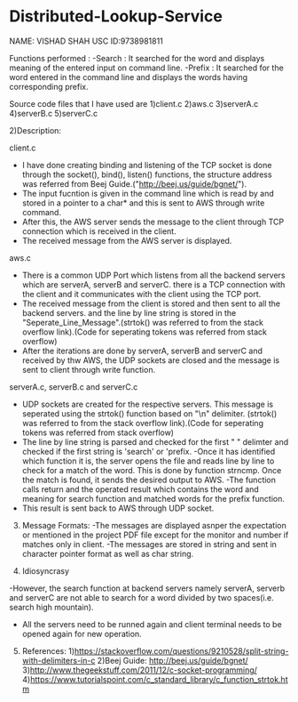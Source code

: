 # Distributed-Lookup-Service
NAME: VISHAD SHAH
USC ID:9738981811

Functions performed :
-Search : It searched for the word and displays meaning of the entered input on command line.
-Prefix : It searched for the word entered in the command line and displays the words having corresponding prefix.

Source code files that I have used are
1)client.c
2)aws.c
3)serverA.c
4)serverB.c
5)serverC.c

2)Description:

client.c

- I have done creating binding and listening of the TCP socket is done through the socket(), bind(), listen() functions, the structure address was referred from Beej Guide.("http://beej.us/guide/bgnet/").
- The input fucntion is given in the command line which is read by and stored in a pointer to a char* and this is sent to AWS through write command.
- After this, the AWS server sends the message to the client through TCP connection which is received in the client.
- The received message from the AWS server is displayed.

 aws.c

- There is a common UDP Port which listens from all the backend servers which are serverA, serverB and serverC. there is a TCP connection with the client and it communicates with the client using the TCP port.
- The received message from the client is stored and then sent to all the backend servers. and the line by line string is stored in the "Seperate_Line_Message".(strtok() was referred to from the stack overflow link).(Code for seperating tokens was referred from stack overflow)
- After the iterations are done by serverA, serverB and serverC and received by thw AWS, the UDP sockets are closed and the message is sent to client through write function.

serverA.c, serverB.c and serverC.c

- UDP sockets are created for the respective servers. This message is seperated using the strtok() function based on "\n" delimiter. (strtok() was referred to from the stack overflow link).(Code for seperating tokens was referred from stack overflow)
- The line by line string is parsed and checked for the first " " delimter and checked if the first string is 'search' or 'prefix.
-Once it has identified which function it is, the server opens the file and reads line by line to check for a match of the word. This is done by function strncmp. Once the match is found, it sends the desired output to AWS.
-The function calls return and the operated result which contains the word and meaning for search function and matched words for the prefix function.
- This result is sent back to AWS through UDP socket.
  

3) Message Formats:
-The messages are displayed asnper the expectation or mentioned in the project PDF file except for the monitor and number if matches only in client.
-The messages are stored in string and sent in character pointer format as well as char string. 

4) Idiosyncrasy

-However, the search function at backend servers namely serverA, serverb and serverC are not able to search for a word divided by two spaces(i.e. search high mountain).
- All the servers need to be runned again and client terminal needs to be opened again for new operation.


5) References:
1)https://stackoverflow.com/questions/9210528/split-string-with-delimiters-in-c
2)Beej Guide: http://beej.us/guide/bgnet/
3)http://www.thegeekstuff.com/2011/12/c-socket-programming/
4)https://www.tutorialspoint.com/c_standard_library/c_function_strtok.htm

